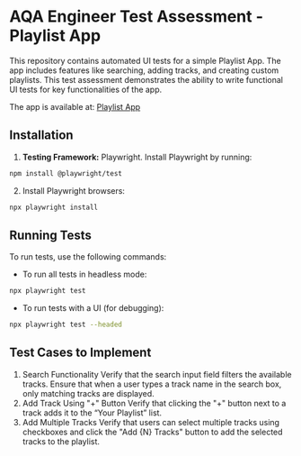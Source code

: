 # AQA Engineer Test Assessment - Playlist App

This repository contains automated UI tests for a simple Playlist App. The app includes features like searching, adding tracks, and creating custom playlists. This test assessment demonstrates the ability to write functional UI tests for key functionalities of the app.

The app is available at: [Playlist App](https://vite-react-alpha-lemon.vercel.app/)

## Installation

1. **Testing Framework:** Playwright. Install Playwright by running:
  ```bash
  npm install @playwright/test
  ```
2.
   Install Playwright browsers:
 ```bash
 npx playwright install
 ```
## Running Tests

To run tests, use the following commands:

   - To run all tests in headless mode:
   ```bash
   npx playwright test
   ```
   - To run tests with a UI (for debugging):
   ```bash
   npx playwright test --headed
   ```
## Test Cases to Implement
1. Search Functionality
Verify that the search input field filters the available tracks.
Ensure that when a user types a track name in the search box, only matching tracks are displayed.
2. Add Track Using "+" Button
Verify that clicking the "+" button next to a track adds it to the “Your Playlist” list.
3. Add Multiple Tracks
Verify that users can select multiple tracks using checkboxes and click the "Add {N} Tracks" button to add the selected tracks to the playlist.